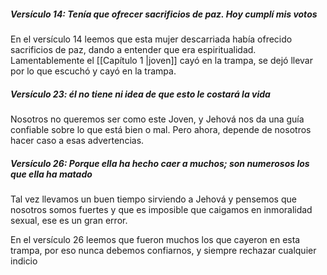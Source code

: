 ##### Versículo 14: Tenía que ofrecer sacrificios de paz. Hoy cumplí mis votos
En el versículo 14 leemos que esta mujer descarriada había ofrecido sacrificios de paz, dando a entender que era espiritualidad. 
Lamentablemente el [[Capítulo 1 |joven]] cayó en la trampa, se dejó llevar por lo que escuchó y cayó en la trampa.

##### Versículo 23: él no tiene ni idea de que esto le costará la vida
Nosotros no queremos ser como este Joven, y Jehová nos da una guía confiable sobre lo que está bien o mal. 
Pero ahora, depende de nosotros hacer caso a esas advertencias. 

##### Versículo 26: Porque ella ha hecho caer a muchos; son numerosos los que ella ha matado
Tal vez llevamos un buen tiempo sirviendo a Jehová y pensemos que nosotros somos fuertes y que es imposible que caigamos en inmoralidad sexual, ese es un gran error. 

En el versículo 26 leemos que fueron muchos los que cayeron en esta trampa, por eso nunca debemos confiarnos, y siempre rechazar cualquier indicio
